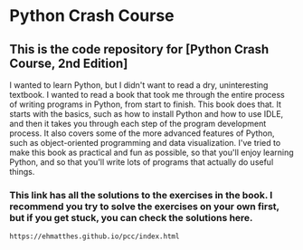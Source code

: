 # Python Crash Course

## This is the code repository for [Python Crash Course, 2nd Edition]

I wanted to learn Python, but I didn't want to read a dry, uninteresting textbook. I wanted to read a book that took me through the entire process of writing programs in Python, from start to finish. This book does that. It starts with the basics, such as how to install Python and how to use IDLE, and then it takes you through each step of the program development process. It also covers some of the more advanced features of Python, such as object-oriented programming and data visualization. I've tried to make this book as practical and fun as possible, so that you'll enjoy learning Python, and so that you'll write lots of programs that actually do useful things.

### This link has all the solutions to the exercises in the book. I recommend you try to solve the exercises on your own first, but if you get stuck, you can check the solutions here.
```link
https://ehmatthes.github.io/pcc/index.html
```